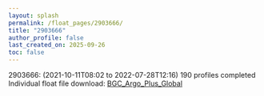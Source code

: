 ```yaml
---
layout: splash
permalink: /float_pages/2903666/
title: "2903666"
author_profile: false
last_created_on: 2025-09-26
toc: false
---
```

 
2903666:  (2021-10-11T08:02 to 2022-07-28T12:16)
190 profiles completed
Individual float file download: [BGC_Argo_Plus_Global](https://ftp.soest.hawaii.edu/bgc_argo_plus/Individual_Floats/outliers_removed/2903666_Sprof_processed.nc)
